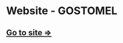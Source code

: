<h1>Website - GOSTOMEL</h1>
<h2><a href="https://makenick.github.io/gostomel.github.io/">Go to site =></a></h2>
